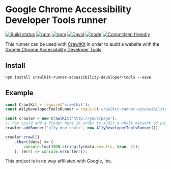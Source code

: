 # Google Chrome Accessibility Developer Tools runner
[![Build status](https://img.shields.io/travis/crawlkit/runner-accessibility-developer-tools/master.svg)](https://travis-ci.org/crawlkit/runner-accessibility-developer-tools)
[![npm](https://img.shields.io/npm/v/crawlkit-runner-accessibility-developer-tools.svg)](https://www.npmjs.com/package/crawlkit-runner-accessibility-developer-tools)
[![npm](https://img.shields.io/npm/l/crawlkit-runner-accessibility-developer-tools.svg)]()
[![David](https://img.shields.io/david/crawlkit/runner-accessibility-developer-tools.svg)]()
[![node](https://img.shields.io/node/v/crawlkit-runner-accessibility-developer-tools.svg)]()
[![Commitizen friendly](https://img.shields.io/badge/commitizen-friendly-brightgreen.svg)](http://commitizen.github.io/cz-cli/)

This runner can be used with [CrawlKit](https://github.com/crawlkit/crawlkit) in order to audit a website with the [Google Chrome Accessibility Developer Tools](https://github.com/GoogleChrome/accessibility-developer-tools).

## Install
```console
npm install crawlkit-runner-accessibility-developer-tools --save
```

## Example
```javascript
const CrawlKit = require('crawlkit');
const A11yDeveloperToolsRunner = require('crawlkit-runner-accessibility-developer-tools');

const crawler = new CrawlKit('http://your/page');
// You could add a finder here in order to audit a whole network of pages
crawler.addRunner('a11y-dev-tools', new A11yDeveloperToolsRunner());

crawler.crawl()
    .then((data) => {
        console.log(JSON.stringify(data.results, true, 2));
    }, (err) => console.error(err));
```

This project is in no way affiliated with Google, Inc.
